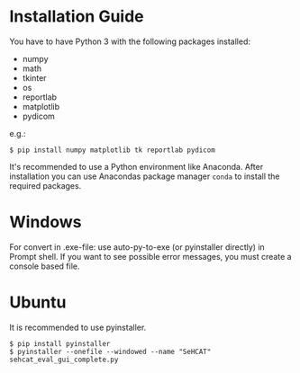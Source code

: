 # Installation Guide
You have to have Python 3 with the following packages installed:

- numpy
- math
- tkinter
- os
- reportlab
- matplotlib
- pydicom

e.g.:
```
$ pip install numpy matplotlib tk reportlab pydicom
```

It's recommended to use a Python environment like Anaconda. After installation you can use Anacondas package manager ``conda`` to install the required packages.


# Windows
For convert in .exe-file: use auto-py-to-exe (or pyinstaller directly) in Prompt shell. If you want to see possible error messages, you must create a console based file.


# Ubuntu
It is recommended to use pyinstaller.

```
$ pip install pyinstaller
$ pyinstaller --onefile --windowed --name "SeHCAT" sehcat_eval_gui_complete.py
```
